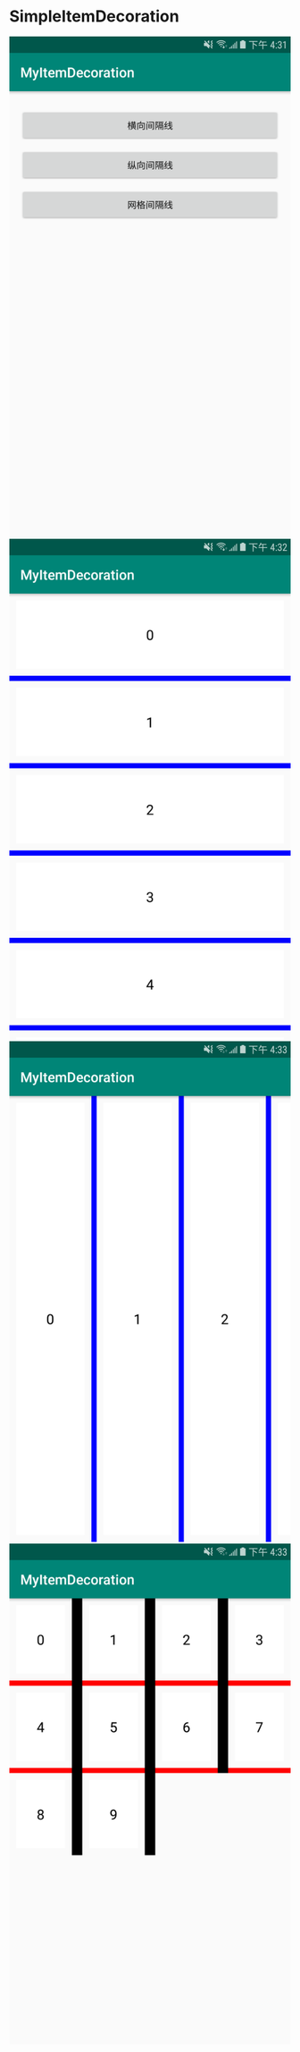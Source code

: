 # SimpleItemDecoration
![image-1](https://github.com/WangFion/SimpleItemDecoration/blob/master/image/device-1.png)
![image-2](https://github.com/WangFion/SimpleItemDecoration/blob/master/image/device-2.png)
![image-3](https://github.com/WangFion/SimpleItemDecoration/blob/master/image/device-3.png)
![image-4](https://github.com/WangFion/SimpleItemDecoration/blob/master/image/device-4.png)
